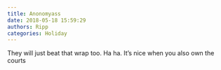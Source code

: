 ```yaml
---
title: Anonomyass
date: 2018-05-18 15:59:29
authors: Ripp
categories: Holiday
---
```


 They will just beat that wrap too. Ha ha.   It’s nice when you also own the courts
